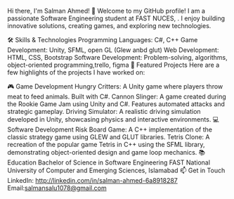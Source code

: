 Hi there, I'm Salman Ahmed! 👋
Welcome to my GitHub profile! I am a passionate Software Engineering student at FAST NUCES, . I enjoy building innovative solutions, creating games, and exploring new technologies.

🛠️ Skills & Technologies
Programming Languages: C#, C++
Game Development: Unity, SFML, open GL (Glew anbd glut)
Web Development: HTML, CSS, Bootstrap
Software Development: Problem-solving, algorithms, object-oriented programming,trello, figma 
🌟 Featured Projects
Here are a few highlights of the projects I have worked on:

🎮 Game Development
Hungry Critters: A Unity game where players throw meat to feed animals. Built with C#.
Cannon Slinger: A game created during the Rookie Game Jam using Unity and C#. Features automated attacks and strategic gameplay.
Driving Simulator: A realistic driving simulation developed in Unity, showcasing physics and interactive environments.
💻 Software Development
Risk Board Game: A C++ implementation of the classic strategy game using GLEW and GLUT libraries.
Tetris Clone: A recreation of the popular game Tetris in C++ using the SFML library, demonstrating object-oriented design and game loop mechanics.
📚 Education
Bachelor of Science in Software Engineering
FAST National University of Computer and Emerging Sciences, Islamabad
📫 Get in Touch
LinkedIn: http://linkedin.com/in/salman-ahmed-6a8918287
Email:salmansalu1078@gmail.com
